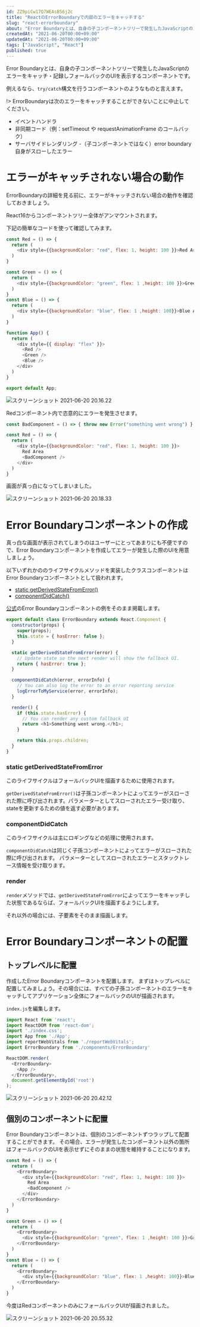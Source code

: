 ```yaml
---
id: ZZ9piCw17Q7WEAsB56j2c
title: "ReactのErrorBoundaryで内部のエラーをキャッチする"
slug: "react-errorboundary"
about: "Error Boundaryとは、自身の子コンポーネントツリーで発生したJavaScriptのエラーをキャッチ・記録しフォールバックのUIを表示するコンポーネントです。  例えるなら、`try/catch`構文を行うコンポーネントのようなものと言えます。"
createdAt: "2021-06-20T00:00+09:00"
updatedAt: "2021-06-20T00:00+09:00"
tags: ["JavaScript", "React"]
published: true
---
```

Error Boundaryとは、自身の子コンポーネントツリーで発生したJavaScriptのエラーをキャッチ・記録しフォールバックのUIを表示するコンポーネントです。

例えるなら、`try/catch`構文を行うコンポーネントのようなものと言えます。

!> ErrorBoundaryは次のエラーをキャッチすることができないことに中止してください。

- イベントハンドラ
- 非同期コード（例：setTimeout や requestAnimationFrame のコールバック）
- サーバサイドレンダリング
-（子コンポーネントではなく）error boundary 自身がスローしたエラー

# エラーがキャッチされない場合の動作

ErrorBoundaryの詳細を見る前に、エラーがキャッチされない場合の動作を確認しておきましょう。

React16からコンポーネントツリー全体がアンマウントされます。

下記の簡単なコードを使って確認してみます。

```js
const Red = () => {
  return (
    <div style={{backgroundColor: "red", flex: 1, height: 100 }}>Red Area</div>
  )
}

const Green = () => {
  return (
    <div style={{backgroundColor: "green", flex: 1 ,height: 100 }}>Green Area</div>
  )
}
const Blue = () => {
  return (
    <div style={{backgroundColor: "blue", flex: 1 ,height: 100}}>Blue Area</div>
  )
}

function App() {
  return (
    <div style={{ display: "flex" }}>
      <Red />
      <Green />
      <Blue />
    </div>
  )
}

export default App;
```

![スクリーンショット 2021-06-20 20.16.22](//images.ctfassets.net/in6v9lxmm5c8/3xZO0rROt5FoBQaKuZ95Vq/8b39663c9543ec4631c8a60fc1416027/____________________________2021-06-20_20.16.22.png)

Redコンポーネント内で恣意的にエラーを発生させます。

```js
const BadComponent = () => { throw new Error("something went wrong") }

const Red = () => {
  return (
    <div style={{backgroundColor: "red", flex: 1, height: 100 }}>
      Red Area
      <BadComponent />
    </div>
  )
}
```

画面が真っ白になってしまいました。

![スクリーンショット 2021-06-20 20.18.33](//images.ctfassets.net/in6v9lxmm5c8/7KMu0PTYqAYx31ijHdGU1x/40fe7eba795371ff3d41e3578b8f2939/____________________________2021-06-20_20.18.33.png)

# Error Boundaryコンポーネントの作成

真っ白な画面が表示されてしまうのはユーザーにとってあまりにも不便ですので、Error Boundaryコンポーネントを作成してエラーが発生した際のUIを用意しましょう。

以下いずれかののライフサイクルメソッドを実装したクラスコンポーネントはError Boundaryコンポーネントとして扱われます。

- [static getDerivedStateFromError()](https://ja.reactjs.org/docs/react-component.html#static-getderivedstatefromerror)
- [componentDidCatch()]()

[公式](https://ja.reactjs.org/docs/error-boundaries.html)のError Boundaryコンポーネントの例をそのまま掲載します。

```js
export default class ErrorBoundary extends React.Component {
  constructor(props) {
    super(props);
    this.state = { hasError: false };
  }

  static getDerivedStateFromError(error) {
    // Update state so the next render will show the fallback UI.
    return { hasError: true };
  }

  componentDidCatch(error, errorInfo) {
    // You can also log the error to an error reporting service
    logErrorToMyService(error, errorInfo);
  }

  render() {
    if (this.state.hasError) {
      // You can render any custom fallback UI
      return <h1>Something went wrong.</h1>;
    }

    return this.props.children; 
  }
}
```

### static getDerivedStateFromError

このライフサイクルはフォールバックUIを描画するために使用されます。

`getDerivedStateFromError()`は子孫コンポーネントによってエラーがスローされた際に呼び出されます。パラメーターとしてスローされたエラー受け取り、stateを更新するための値を返す必要があります。

### componentDidCatch

このライフサイクルは主にロギングなどの処理に使用されます。

`componentDidCatch`は同じく子孫コンポーネントによってエラーがスローされた際に呼び出されます。
パラメーターとしてスローされたエラーとスタックトレース情報を受け取ります。

### render

`render`メソッドでは、`getDerivedStateFromError`によってエラーをキャッチした状態であるならば、フォールバックUIを描画するようにします。

それ以外の場合には、子要素をそのまま描画します。

# Error Boundaryコンポーネントの配置

## トップレベルに配置

作成したError Boundaryコンポーネントを配置します。
まずはトップレベルに配置してみましょう。その場合には、すべての子孫コンポーネントのエラーをキャッチしてアプリケーション全体にフォールバックのUIが描画されます。

`index.js`を編集します。

```js
import React from 'react';
import ReactDOM from 'react-dom';
import './index.css';
import App from './App';
import reportWebVitals from './reportWebVitals';
import ErrorBoundary from './components/ErrorBoundary'

ReactDOM.render(
  <ErrorBoundary>
    <App />
  </ErrorBoundary>,
  document.getElementById('root')
);
```

![スクリーンショット 2021-06-20 20.42.12](//images.ctfassets.net/in6v9lxmm5c8/3v1skEolrl9gqA4XWlz6i/0071f510c5c68a6e557cdda77a7dfa82/____________________________2021-06-20_20.42.12.png)

## 個別のコンポーネントに配置

Error Boundaryコンポーネントは、個別のコンポーネントずつラップして配置することができます。
その場合、エラーが発生したコンポーネント以外の箇所はフォールバックのUIを表示せずにそのままの状態を維持することになります。

```js
const Red = () => {
  return (
    <ErrorBoundary>
      <div style={{backgroundColor: "red", flex: 1, height: 100 }}>
        Red Area
        <BadComponent />
      </div>
    </ErrorBoundary>
  )
}

const Green = () => {
  return (
    <ErrorBoundary>
      <div style={{backgroundColor: "green", flex: 1 ,height: 100 }}>Green Area</div>
    </ErrorBoundary>
  )
}
const Blue = () => {
  return (
    <ErrorBoundary>
      <div style={{backgroundColor: "blue", flex: 1 ,height: 100}}>Blue Area</div>
    </ErrorBoundary>
  )
}
```

今度はRedコンポーネントのみにフォールバックUIが描画されました。

![スクリーンショット 2021-06-20 20.55.32](//images.ctfassets.net/in6v9lxmm5c8/6CMIDmoRcH0sVLiL4zqAsE/e66656278e0f042fd86aa3ecf6f15149/____________________________2021-06-20_20.55.32.png)

